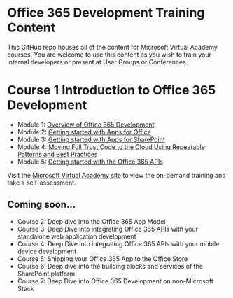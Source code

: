 Office 365 Development Training Content
===============

This GitHub repo houses all of the content for Microsoft Virtual Academy courses. You are welcome to use this content as you wish to train your internal developers or present at User Groups or Conferences.

# Course 1 Introduction to Office 365 Development #

- Module 1: [Overview of Office 365 Development](/O3651-1%20Overview%20of%20Office%20365%20Development)
- Module 2: [Getting started with Apps for Office](/O3651-2%20Getting%20started%20with%20Apps%20for%20Office)
- Module 3: [Getting started with Apps for SharePoint](/O3651-3%20Getting%20started%20with%20Apps%20for%20SharePoint)
- Module 4: [Moving Full Trust Code to the Cloud Using Repeatable Patterns and Best Practices](/O3651-4%20Moving%20Full%20Trust%20Code%20to%20the%20cloud%20using%20repeatable%20patterns%20and%20best%20practices)
- Module 5: [Getting started with the Office 365 APIs](/O3651-5%20Getting%20started%20with%20Office%20365%20APIs)

Visit the [Microsoft Virtual Academy site](http://www.microsoftvirtualacademy.com/liveevents/introduction-to-office-365-development) to view the on-demand training and take a self-assessment.

## Coming soon... ##

- Course 2: Deep dive into the Office 365 App Model
- Course 3: Deep Dive into integrating Office 365 APIs with your standalone web application development
- Course 4: Deep Dive into integrating Office 365 APIs with your mobile device development
- Course 5: Shipping your Office 365 App to the Office Store
- Course 6: Deep dive into the building blocks and services of the SharePoint platform
- Course 7: Deep Dive into Office 365 Development on non-Microsoft Stack
